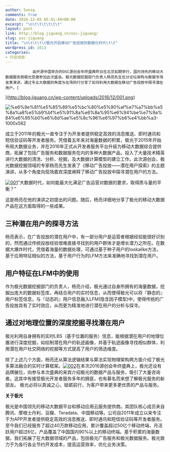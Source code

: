 ```yaml
---
author: Sunsg
comments: true
date: 2016-12-05 05:41:49+00:00
excerpt: "\n\t\t\t\t\t\t"
layout: post
link: http://blog.jiguang.cn/osc-jiguang/
slug: osc-jiguang
title: "\n\t\t\t\t极光开启移动广告投放的数据化时代\t\t"
wordpress_id: 1613
categories:
- 行业动态
---
```



				由开源中国举办的OSC源创会年终盛典昨日在北京如期举行，国内领先的移动大数据服务商极光受邀参加此次盛会。极光数据挖掘部门负责人杨亮先生在分论坛架构与数据专场发表演讲，通过专业大数据的角度与在场同行分享了如何利用大数据在移动广告投放中探寻潜在用户。[
](http://blog.jiguang.cn/wp-content/uploads/2016/12/001.png)

![%e6%9e%81%e5%85%89%e5%bc%80%e5%90%af%e7%a7%bb%e5%8a%a8%e5%b9%bf%e5%91%8a%e6%8a%95%e6%94%be%e7%9a%84%e6%95%b0%e6%8d%ae%e5%8c%96%e6%97%b6%e4%bb%a3-1000x562](http://blog.jiguang.cn/wp-content/uploads/2016/12/极光开启移动广告投放的数据化时代-1000x562.jpg)

成立于2011年的极光一直专注于为开发者提供稳定高效的消息推送、即时通讯和短信验证码等开发者服务。凭借着五年来对海量数据的积累，极光于2015年开始布局大数据业务，并在2016年正式从开发者服务平台升级为移动大数据综合提供商，拓展了包括广告服务和数据服务在内的多种大数据产品，投入了大量技术精英进行大数据的清洗、分析、挖掘，及大数据计算模型的建立工作。此次源创会，极光数据挖掘领域的专家杨亮先生发表了《移动广告投放——潜在用户探索》的主题演讲，从多个角度向现场嘉宾深度阐释了移动广告投放中探寻潜在用户的方法。

[![001](http://blog.jiguang.cn/wp-content/uploads/2016/12/001.png)](http://blog.jiguang.cn/wp-content/uploads/2016/12/001.png)“大数据时代，如何能最大化满足广告运营对数据的要求，取得质与量的平衡？”

这是杨亮在他的演讲之初提出的问题。随后，杨亮详细地分享了极光的移动大数据产品在这方面取得的一些成果。​


## ​三种潜在用户的探寻方法


杨亮表示，在广告投放的潜在用户中，有一部分用户是运营者根据经验能很好识别的，然而通过传统投放经验很难直接寻找到的用户群体才是增长潜力之所在。在数据大爆炸时代，凭借着海量的数据处理，可通过基于种子用户的lookalike方法，基于应用特征相似的方法，基于用户行为的LFM方法来准确地寻找到潜在用户。


## 用户特征在LFM中的使用


作为极光数据挖掘部门的负责人，杨亮介绍，极光通过自身所拥有的海量数据，挖掘出庞大的数据标签库，再结合用户的实时信息，从而使得极光可以将『静态的』用户标签信息，与『动态的』用户信息融入LFM(隐含因子模型)中，使得传统的广告投放具有了实时效应，从而更为精准地进行潜在用户的分析与探寻。


## 通过对地理位置的深度挖掘寻找潜在用户


极光利用自身拥有的实时LBS（基于位置的服务）信息，能根据潜在用户的地理位置进行深度挖掘，如绘制潜在用户的轨迹画像，并基于轨迹画像寻找相似群体，利用潜在用户社交网络的挖掘等方式提高了用户的筛选维度。

除了上述几个方面，杨亮还从算法逻辑结果与算法实现物理架构两方面介绍了极光多算法融合的实时计算框架。[![002](http://blog.jiguang.cn/wp-content/uploads/2016/12/002.png)](http://blog.jiguang.cn/wp-content/uploads/2016/12/002.png)在本次2016源创会年终盛典上，极光还设有品牌展位，向参与本次盛典的来宾介绍极光的数据产品与服务，吸引了大量咨询者。这其中有接受极光开发者服务多年的拥趸，也有慕名而来想了解极光服务的新朋友。 极光必将以真诚之心，砥砺前行，为客户带来更多更优质的产品与服务。

**关于极光**

极光是中国领先的移动大数据平台和移动应用云服务提供商。其团队核心成员来自腾讯、摩根士丹利、豆瓣、Teradata、中国移动等。公司自2011年成立以来专注于为APP开发者提供稳定高效的消息推送、即时通讯和短信验证码等开发者服务。至今我们已经服务了超过40万款移动应用，累计覆盖超过50亿个移动终端，月活跃用户超过6亿，产品覆盖了中国国内90%以上的移动终端。基于积累的海量数据，我们拓展了在大数据领域的产品，包括极光广告服务和极光数据服务。极光致力于为各行各业节约开发成本，提高运营效率，优化业务决策。

​		
